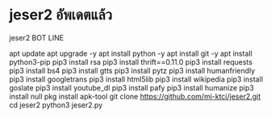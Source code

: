 # jeser2 อัพเดตแล้ว

jeser2 BOT LINE

apt update 
apt upgrade -y 
apt install python -y
apt install git -y 
apt install python3-pip 
pip3 install rsa 
pip3 install thrift==0.11.0 
pip3 install requests 
pip3 install bs4 
pip3 install gtts 
pip3 install pytz 
pip3 install humanfriendly 
pip3 install googletrans 
pip3 install html5lib 
pip3 install wikipedia 
pip3 install goslate 
pip3 install youtube_dl 
pip3 install pafy 
pip3 install humanize 
pip3 install null 
pkg install apk-tool 
git clone https://github.com/mj-ktci/jeser2.git
cd jeser2
python3 jeser2.py
